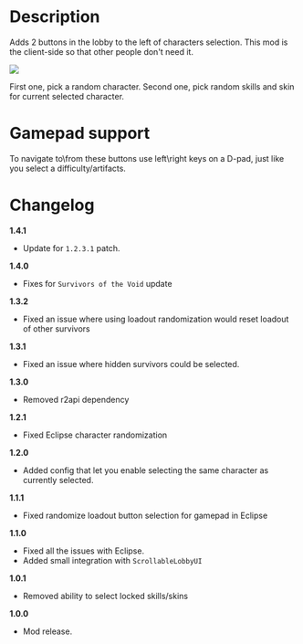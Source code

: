 # Description
Adds 2 buttons in the lobby to the left of characters selection.
This mod is the client-side so that other people don't need it.

![](https://cdn.discordapp.com/attachments/706089456855154778/772397543581417482/unknown.png)

First one, pick a random character.
Second one, pick random skills and skin for current selected character.

# Gamepad support
To navigate to\from these buttons use left\right keys on a D-pad, just like you select a difficulty/artifacts.

# Changelog
**1.4.1**

* Update for `1.2.3.1` patch.

**1.4.0**

* Fixes for `Survivors of the Void` update

**1.3.2**

* Fixed an issue where using loadout randomization would reset loadout of other survivors

**1.3.1**

* Fixed an issue where hidden survivors could be selected.

**1.3.0**

* Removed r2api dependency

**1.2.1**

* Fixed Eclipse character randomization

**1.2.0**

* Added config that let you enable selecting the same character as currently selected.

**1.1.1**

* Fixed randomize loadout button selection for gamepad in Eclipse

**1.1.0**

* Fixed all the issues with Eclipse.
* Added small integration with `ScrollableLobbyUI`

**1.0.1**

* Removed ability to select locked skills/skins

**1.0.0**

* Mod release.